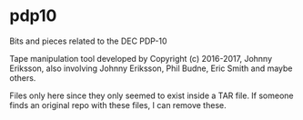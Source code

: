 # pdp10
Bits and pieces related to the DEC PDP-10

Tape manipulation tool developed by    Copyright (c) 2016-2017, Johnny Eriksson, also involving Johnny Eriksson,
Phil Budne, Eric Smith and maybe others. 

Files only here since they only seemed to exist inside a TAR file. If someone finds an original repo with these files, I can remove these. 

